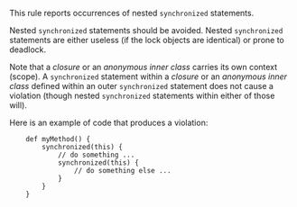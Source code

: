 This rule reports occurrences of nested `synchronized` statements.

Nested `synchronized` statements should be avoided. Nested
`synchronized` statements are either useless (if the lock objects are
identical) or prone to deadlock.

Note that a *closure* or an *anonymous inner class* carries its own
context (scope). A `synchronized` statement within a *closure* or an
*anonymous inner class* defined within an outer `synchronized` statement
does not cause a violation (though nested `synchronized` statements
within either of those will).

Here is an example of code that produces a violation:

``` 
    def myMethod() {
        synchronized(this) {
            // do something ...
            synchronized(this) {
                // do something else ...
            }
        }
    }
```
